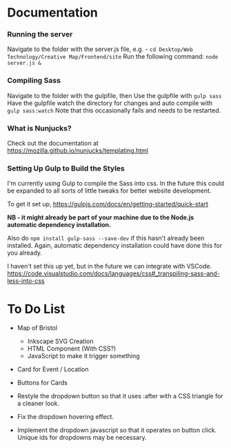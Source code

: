 # Documentation

### Running the server

Navigate to the folder with the server.js file, e.g. - `cd Desktop/Web Technology/Creative Map/Frontend/site`
Run the following command: `node server.js &`

### Compiling Sass

Navigate to the folder with the gulpfile, then
Use the gulpfile with `gulp sass`
Have the gulpfile watch the directory for changes and auto compile with `gulp sass:watch`
Note that this occasionally fails and needs to be restarted.

### What is Nunjucks?

Check out the documentation at https://mozilla.github.io/nunjucks/templating.html

### Setting Up Gulp to Build the Styles
I'm currently using Gulp to compile the Sass into css. In the future this could be expanded to all sorts of little tweaks for better website development.

To get it set up,
https://gulpjs.com/docs/en/getting-started/quick-start

**NB - it might already be part of your machine due to the Node.js automatic dependency installation.**

Also do `npm install gulp-sass --save-dev` if this hasn't already been installed. Again, automatic dependency installation could have done this for you already.

I haven't set this up yet, but in the future we can integrate with VSCode.
https://code.visualstudio.com/docs/languages/css#_transpiling-sass-and-less-into-css

# To Do List

- Map of Bristol
  - Inkscape SVG Creation
  - HTML Component (With CSS?)
  - JavaScript to make it trigger something

- Card for Event / Location
- Buttons for Cards

- Restyle the dropdown button so that it uses :after with a CSS triangle for a cleaner look.
- Fix the dropdown hovering effect.
- Implement the dropdown javascript so that it operates on button click. Unique ids for dropdowns may be necessary.
